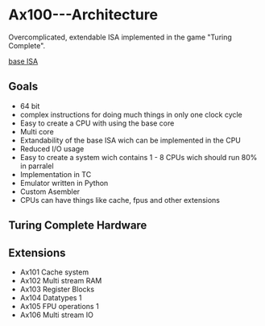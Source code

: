 # Ax100---Architecture
Overcomplicated, extendable ISA implemented in the game "Turing Complete".

[base ISA](https://github.com/SuperCraftAlex/Ax100---Architecture/blob/main/base-isa.md)

## Goals 
- 64 bit
- complex instructions for doing much things in only one clock cycle
- Easy to create a CPU with using the base core
- Multi core
- Extandability of the base ISA wich can be implemented in the CPU
- Reduced I/O usage
- Easy to create a system wich contains 1 - 8 CPUs wich should run 80% in parralel
- Implementation in TC
- Emulator written in Python
- Custom Asembler
- CPUs can have things like cache, fpus and other extensions

## Turing Complete Hardware

## Extensions
- Ax101 Cache system
- Ax102 Multi stream RAM
- Ax103 Register Blocks
- Ax104 Datatypes 1
- Ax105 FPU operations 1
- Ax106 Multi stream IO 

